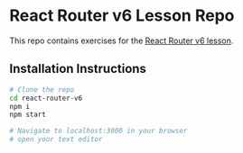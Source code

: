 # React Router v6 Lesson Repo

This repo contains exercises for the [React Router v6 lesson](https://frontend.turing.edu/lessons/module-3/react-router-v6.html).

## Installation Instructions
```bash
# Clone the repo
cd react-router-v6
npm i
npm start

# Navigate to localhost:3000 in your browser
# open your text editor
```
